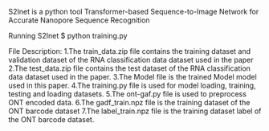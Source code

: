 S2Inet is a python tool Transformer-based Sequence-to-Image Network for Accurate Nanopore Sequence Recognition

Running S2Inet
$ python training.py

File Description:
1.The train_data.zip file contains the training dataset and validation dataset of the RNA classification data dataset used in the paper
2.The test_data.zip file contains the test dataset of the RNA classification data dataset used in the paper. 
3.The Model file is the trained Model model used in this paper.
4.The training.py file is used for model loading, training, testing and loading datasets.
5.The ont-gaf.py file is used to preprocess ONT encoded data. 
6.The gadf_train.npz file is the training dataset of the ONT barcode dataset
7.The label_train.npz file is the training dataset label of the ONT barcode dataset.

